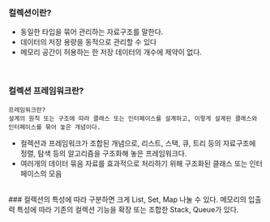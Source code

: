 ### 컬렉션이란?
* 동일한 타입을 묶어 관리하는 자료구조를 말한다.
* 데이터의 저장 용량을 동적으로 관리할 수 있다
* 메모리 공간이 허용하는 한 저장 데이터의 개수에 제약이 없다.
<br>

### 컬렉션 프레임워크란?
    프레임워크란?
    설계의 원칙 또는 구조에 따라 클래스 또는 인터페이스를 설계하고, 이렇게 설계된 클래스와 인터페이스를 묶어 놓은 개념이다.
* 컬렉션과 프레임워크가 조합된 개념으로, 리스트, 스택, 큐, 트리 등의 자료구조에 정렬, 탐색 등의 알고리즘을 구조화해 놓은 프레임워크다.
* 여러개의 데이터 묶음 자료를 효과적으로 처리하기 위해 구조화된 클래스 또는 인터페이스의 모음
<br>
###
    컬렉션의 특성에 따라 구분하면 크게 List<E>, Set<E>, Map<K, V> 나눌 수 있다.
    메모리의 입출력 특성에 따라 기존의 컬렉션 기능을 확장 또는 조합한 Stack<E>, Queue<E>가 있다.
